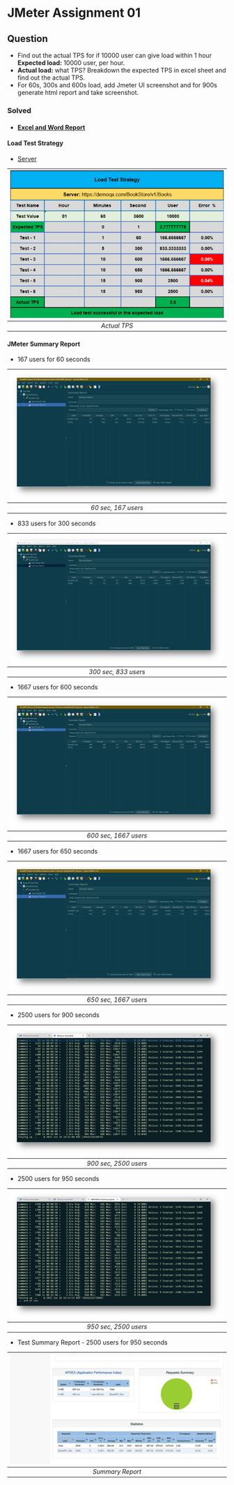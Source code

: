 # JMeter Assignment 01

## **Question**

- Find out the actual TPS for if 10000 user can give load within 1 hour **Expected load:** 10000 user, per hour.
- **Actual load:** what TPS? Breakdown the expected TPS in excel sheet and find out the actual TPS.
- For 60s, 300s and 600s load, add Jmeter UI screenshot and for 900s generate html report and take screenshot.

### **Solved**

- #### [**Excel and Word Report**](https://github.com/mnomanme/sweet-breakup-sqa/tree/main/03-JMeter-assignment-01/resources)

#### **Load Test Strategy**

- [Server](https://demoqa.com/BookStore/v1/Books)

| ![TPS Report](./Images/TPS_report.png) |
| :------------------------------------: |
|              _Actual TPS_              |

#### **JMeter Summary Report**

- 167 users for 60 seconds

| ![Test Case 1](./Images/test_01.png) |
| :----------------------------------: |
|         _60 sec, 167 users_          |

- 833 users for 300 seconds

| ![Test Case 2](./Images/test_02.png) |
| :----------------------------------: |
|         _300 sec, 833 users_         |

- 1667 users for 600 seconds

| ![Test Case 3](./Images/test_03.png) |
| :----------------------------------: |
|        _600 sec, 1667 users_         |

- 1667 users for 650 seconds

| ![Test Case 4](./Images/test_04.png) |
| :----------------------------------: |
|        _650 sec, 1667 users_         |

- 2500 users for 900 seconds

| ![Test Case 5](./Images/test_05_02.png) |
| :-------------------------------------: |
|          _900 sec, 2500 users_          |

- 2500 users for 950 seconds

| ![Test Case 6](./Images/test_06_02.png) |
| :-------------------------------------: |
|          _950 sec, 2500 users_          |

- Test Summary Report - 2500 users for 950 seconds

| ![Test Summary Report](./Images/reports.png) |
| :------------------------------------------: |
|               _Summary Report_               |
